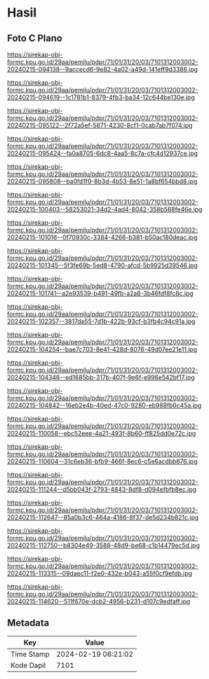 # Hasil

## Foto C Plano

https://sirekap-obj-formc.kpu.go.id/29aa/pemilu/pdpr/71/01/31/20/03/7101312003002-20240215-094138--9accecd6-9e82-4a02-a49d-141eff9d3386.jpg

https://sirekap-obj-formc.kpu.go.id/29aa/pemilu/pdpr/71/01/31/20/03/7101312003002-20240215-094619--1c1781b1-8379-4fb3-ba34-12c644be130e.jpg

https://sirekap-obj-formc.kpu.go.id/29aa/pemilu/pdpr/71/01/31/20/03/7101312003002-20240215-095122--2f72a5ef-5871-4230-8cf1-0cab7ab7f074.jpg

https://sirekap-obj-formc.kpu.go.id/29aa/pemilu/pdpr/71/01/31/20/03/7101312003002-20240215-095424--fa0a8705-6dc8-4aa5-8c7a-cfc4d12937ce.jpg

https://sirekap-obj-formc.kpu.go.id/29aa/pemilu/pdpr/71/01/31/20/03/7101312003002-20240215-095808--ba0fd1f0-8b3d-4b53-8e51-1a8bf654bbd8.jpg

https://sirekap-obj-formc.kpu.go.id/29aa/pemilu/pdpr/71/01/31/20/03/7101312003002-20240215-100403--58253021-34d2-4ad4-8042-358b568fe46e.jpg

https://sirekap-obj-formc.kpu.go.id/29aa/pemilu/pdpr/71/01/31/20/03/7101312003002-20240215-101016--0f70930c-3384-4266-b381-b50ac180deac.jpg

https://sirekap-obj-formc.kpu.go.id/29aa/pemilu/pdpr/71/01/31/20/03/7101312003002-20240215-101345--5f3fe69b-5ed8-4790-afcd-5b9925d39546.jpg

https://sirekap-obj-formc.kpu.go.id/29aa/pemilu/pdpr/71/01/31/20/03/7101312003002-20240215-101741--a2e93539-b491-49fb-a2a8-3b46fdf8fc8c.jpg

https://sirekap-obj-formc.kpu.go.id/29aa/pemilu/pdpr/71/01/31/20/03/7101312003002-20240215-102357--3817da55-7d1b-422b-93cf-b3fb4c94c91a.jpg

https://sirekap-obj-formc.kpu.go.id/29aa/pemilu/pdpr/71/01/31/20/03/7101312003002-20240215-104254--bae7c703-8e41-428d-8076-49d07ee21e11.jpg

https://sirekap-obj-formc.kpu.go.id/29aa/pemilu/pdpr/71/01/31/20/03/7101312003002-20240215-104346--ed1685bb-317b-407f-9e6f-e996e542bf17.jpg

https://sirekap-obj-formc.kpu.go.id/29aa/pemilu/pdpr/71/01/31/20/03/7101312003002-20240215-104842--16eb2e4b-40ed-47c0-9280-eb988fb0c45a.jpg

https://sirekap-obj-formc.kpu.go.id/29aa/pemilu/pdpr/71/01/31/20/03/7101312003002-20240215-110058--ebc52eee-4a21-493f-8b60-ff825dd0e72c.jpg

https://sirekap-obj-formc.kpu.go.id/29aa/pemilu/pdpr/71/01/31/20/03/7101312003002-20240215-110604--31c6eb36-bfb9-466f-8ec6-c5e6acdbb876.jpg

https://sirekap-obj-formc.kpu.go.id/29aa/pemilu/pdpr/71/01/31/20/03/7101312003002-20240215-111244--d5bb043f-2793-4843-8df8-d094efbfb8ec.jpg

https://sirekap-obj-formc.kpu.go.id/29aa/pemilu/pdpr/71/01/31/20/03/7101312003002-20240215-112647--85a0b3c6-464a-4186-8f37-de5d234b821c.jpg

https://sirekap-obj-formc.kpu.go.id/29aa/pemilu/pdpr/71/01/31/20/03/7101312003002-20240215-112750--b8304e49-3588-48d9-be68-c1b14479ec5d.jpg

https://sirekap-obj-formc.kpu.go.id/29aa/pemilu/pdpr/71/01/31/20/03/7101312003002-20240215-113315--09daec11-f2e0-432e-b043-a55f0cf9efdb.jpg

https://sirekap-obj-formc.kpu.go.id/29aa/pemilu/pdpr/71/01/31/20/03/7101312003002-20240215-114620--511f670e-dcb2-4956-b231-d107c9edfaff.jpg


## Metadata

| Key        | Value               |
| ---------- | ------------------- |
| Time Stamp | 2024-02-19 06:21:02 |
| Kode Dapil | 7101                |



